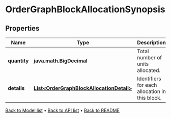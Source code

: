 

# OrderGraphBlockAllocationSynopsis


## Properties

| Name | Type | Description | Notes |
|------------ | ------------- | ------------- | -------------|
|**quantity** | **java.math.BigDecimal** | Total number of units allocated. |  |
|**details** | [**List&lt;OrderGraphBlockAllocationDetail&gt;**](OrderGraphBlockAllocationDetail.md) | Identifiers for each allocation in this block. |  |



[Back to Model list](../README.md#documentation-for-models) &#8226; [Back to API list](../README.md#documentation-for-api-endpoints) &#8226; [Back to README](../README.md)


